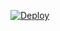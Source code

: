 
[![Deploy](https://www.herokucdn.com/deploy/button.svg)](https://heroku.com/deploy?template=https://github.com/ikrums/Unlimited-Filter-Bot)


